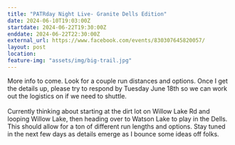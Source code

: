 ```yaml
---
title: "PATRday Night Live- Granite Dells Edition"
date: 2024-06-10T19:03:00Z
startdate: 2024-06-22T19:30:00Z
enddate: 2024-06-22T22:30:00Z
external_url: https://www.facebook.com/events/830307645820057/
layout: post
location: 
feature-img: "assets/img/big-trail.jpg"
---
```


More info to come. Look for a couple run distances and options. Once I get the details up, please try to respond by Tuesday June 18th so we can work out the logistics on if we need to shuttle.  <br>
  <br>
  Currently thinking about starting at the dirt lot on Willow Lake Rd and looping Willow Lake, then heading over to Watson Lake to play in the Dells. This should allow for a ton of different run lengths and options. Stay tuned in the next few days as details emerge as I bounce some ideas off folks. <br>
  <br>
  

